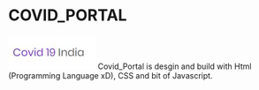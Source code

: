 # COVID_PORTAL
![Covid Portal](/Images/Title.JPG)
Covid_Portal is desgin and build with Html (Programming Language xD), CSS and bit of Javascript.
